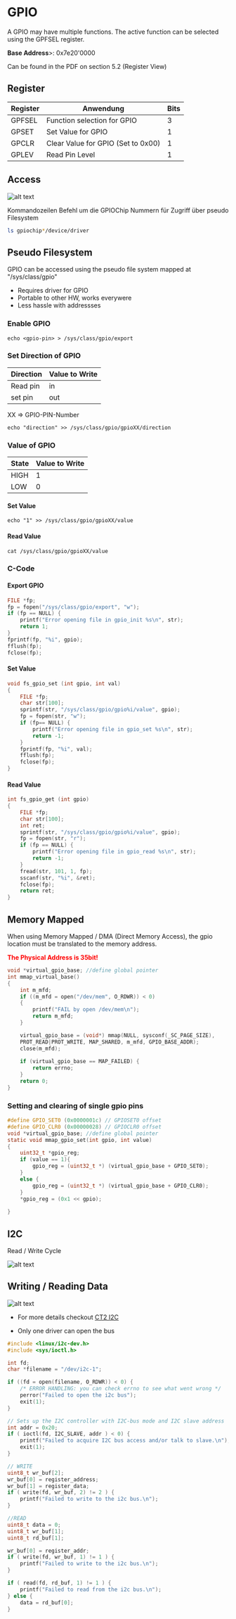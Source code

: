 # GPIO

A GPIO may have multiple functions. The active function can be selected using the GPFSEL register.

**Base Address**>: 0x7e20'0000

Can be found in the PDF on section 5.2 (Register View)

## Register

| Register | Anwendung | Bits |
|----------|-----------|------|
| GPFSEL | Function selection for GPIO | 3 |
| GPSET | Set Value for GPIO | 1 |
| GPCLR | Clear Value for GPIO (Set to 0x00) | 1 |
| GPLEV | Read Pin Level | 1 |


## Access

![alt text](media/image.png)


Kommandozeilen Befehl um die GPIOChip Nummern für Zugriff über pseudo Filesystem 

```bash
ls gpiochip*/device/driver
```


## Pseudo Filesystem

GPIO can be accessed using the pseudo file system mapped at "/sys/class/gpio"

- Requires driver for GPIO
- Portable to other HW, works everywere
- Less hassle with addressses

### Enable GPIO

```shell
echo <gpio-pin> > /sys/class/gpio/export
```

### Set Direction of GPIO

| Direction | Value to Write |
|-----------|----------------|
| Read pin | in |
| set pin | out |

XX => GPIO-PIN-Number

```shell
echo "direction" >> /sys/class/gpio/gpioXX/direction
```

### Value of GPIO

| State | Value to Write |
|-----------|----------------|
| HIGH | 1 |
| LOW | 0 |

#### Set Value

```shell
echo "1" >> /sys/class/gpio/gpioXX/value
```


#### Read Value

```shell
cat /sys/class/gpio/gpioXX/value
```


### C-Code

#### Export GPIO 
```c
FILE *fp;
fp = fopen("/sys/class/gpio/export", "w");
if (fp == NULL) {
	printf("Error opening file in gpio_init %s\n", str);
	return 1;
}
fprintf(fp, "%i", gpio);
fflush(fp);
fclose(fp);
```

#### Set Value

```c
void fs_gpio_set (int gpio, int val)
{
	FILE *fp;
	char str[100];
	sprintf(str, "/sys/class/gpio/gpio%i/value", gpio);
	fp = fopen(str, "w");
	if (fp== NULL) {
		printf("Error opening file in gpio_set %s\n", str);
		return -1;
	}
	fprintf(fp, "%i", val);
	fflush(fp);
	fclose(fp);
}
```


#### Read Value

```c
int fs_gpio_get (int gpio)
{
	FILE *fp;
	char str[100];
	int ret;
	sprintf(str, "/sys/class/gpio/gpio%i/value", gpio);
	fp = fopen(str, "r");
	if (fp == NULL) {
		printf("Error opening file in gpio_read %s\n", str);
		return -1;
	}
	fread(str, 101, 1, fp);
	sscanf(str, "%i", &ret);
	fclose(fp);
	return ret;
}
```


## Memory Mapped

When using Memory Mapped / DMA (Direct Memory Access), the gpio location must be translated to the memory address. 

<span style="color: red; font-weight: bold;">The Physical Address is 35bit!</span>

```c
void *virtual_gpio_base; //define global pointer
int mmap_virtual_base()
{
	int m_mfd;
	if ((m_mfd = open("/dev/mem", O_RDWR)) < 0)
	{
		printf("FAIL by open /dev/mem\n");
		return m_mfd;
	}

	virtual_gpio_base = (void*) mmap(NULL, sysconf(_SC_PAGE_SIZE),
	PROT_READ|PROT_WRITE, MAP_SHARED, m_mfd, GPIO_BASE_ADDR);
	close(m_mfd);
	
	if (virtual_gpio_base == MAP_FAILED) {
		return errno;
	}
	return 0;
}
```


### Setting and clearing of single gpio pins

```c
#define GPIO_SET0 (0x0000001c) // GPIOSET0 offset
#define GPIO_CLR0 (0x00000028) // GPIOCLR0 offset
void *virtual_gpio_base; //define global pointer
static void mmap_gpio_set(int gpio, int value)
{
	uint32_t *gpio_reg;
	if (value == 1){
		gpio_reg = (uint32_t *) (virtual_gpio_base + GPIO_SET0);
	}
	else {
		gpio_reg = (uint32_t *) (virtual_gpio_base + GPIO_CLR0);
	}
	*gpio_reg = (0x1 << gpio);
	
}
```

## I2C

Read / Write Cycle

![alt text](media/image-4.png)


## Writing / Reading Data

![alt text](media/image-5.png)

- For more details checkout [CT2 I2C](https://janishuser.github.io/ZHAW-BSC-Informatik/FS24/CT2/UART_I2C.html?highlight=i2c#i2c)


- Only one driver can open the bus


```c
#include <linux/i2c-dev.h>
#include <sys/ioctl.h>

int fd;
char *filename = "/dev/i2c-1";

if ((fd = open(filename, O_RDWR)) < 0) {
	/* ERROR HANDLING: you can check errno to see what went wrong */
	perror("Failed to open the i2c bus");
	exit(1);
}

```

```c
// Sets up the I2C controller with I2C-bus mode and I2C slave address
int addr = 0x20;
if ( ioctl(fd, I2C_SLAVE, addr ) < 0) {
	printf("Failed to acquire I2C bus access and/or talk to slave.\n");
	exit(1);
}
```

```c
// WRITE
uint8_t wr_buf[2];
wr_buf[0] = register_address;
wr_buf[1] = register_data;
if ( write(fd, wr_buf, 2) != 2 ) {
	printf("Failed to write to the i2c bus.\n");
}
```


```c
//READ
uint8_t data = 0;
uint8_t wr_buf[1];
uint8_t rd_buf[1];

wr_buf[0] = register_addr;
if ( write(fd, wr_buf, 1) != 1 ) {
	printf("Failed to write to the i2c bus.\n");
}

if ( read(fd, rd_buf, 1) != 1 ) {
	printf("Failed to read from the i2c bus.\n");
} else {
	data = rd_buf[0];
}
```